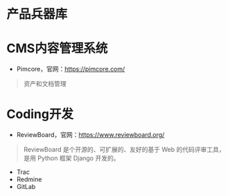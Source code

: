 # 产品兵器库

# CMS内容管理系统

* Pimcore，官网：https://pimcore.com/
>资产和文档管理



# Coding开发
* ReviewBoard，官网：https://www.reviewboard.org/
>ReviewBoard 是个开源的、可扩展的、友好的基于 Web 的代码评审工具，是用 Python 框架 Django 开发的。
* Trac
* Redmine
* GitLab
